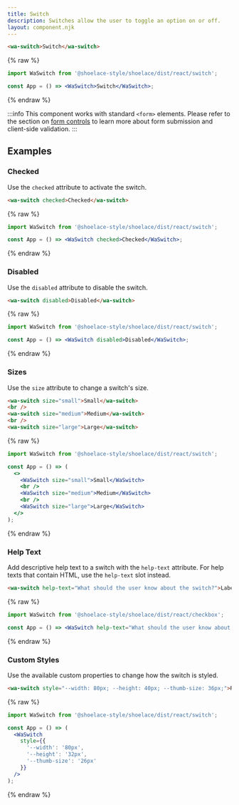 ```yaml
---
title: Switch
description: Switches allow the user to toggle an option on or off.
layout: component.njk
---
```


```html {.example}
<wa-switch>Switch</wa-switch>
```

{% raw %}
```jsx {.react}
import WaSwitch from '@shoelace-style/shoelace/dist/react/switch';

const App = () => <WaSwitch>Switch</WaSwitch>;
```
{% endraw %}

:::info
This component works with standard `<form>` elements. Please refer to the section on [form controls](/getting-started/form-controls) to learn more about form submission and client-side validation.
:::

## Examples

### Checked

Use the `checked` attribute to activate the switch.

```html {.example}
<wa-switch checked>Checked</wa-switch>
```

{% raw %}
```jsx {.react}
import WaSwitch from '@shoelace-style/shoelace/dist/react/switch';

const App = () => <WaSwitch checked>Checked</WaSwitch>;
```
{% endraw %}

### Disabled

Use the `disabled` attribute to disable the switch.

```html {.example}
<wa-switch disabled>Disabled</wa-switch>
```

{% raw %}
```jsx {.react}
import WaSwitch from '@shoelace-style/shoelace/dist/react/switch';

const App = () => <WaSwitch disabled>Disabled</WaSwitch>;
```
{% endraw %}

### Sizes

Use the `size` attribute to change a switch's size.

```html {.example}
<wa-switch size="small">Small</wa-switch>
<br />
<wa-switch size="medium">Medium</wa-switch>
<br />
<wa-switch size="large">Large</wa-switch>
```

{% raw %}
```jsx {.react}
import WaSwitch from '@shoelace-style/shoelace/dist/react/switch';

const App = () => (
  <>
    <WaSwitch size="small">Small</WaSwitch>
    <br />
    <WaSwitch size="medium">Medium</WaSwitch>
    <br />
    <WaSwitch size="large">Large</WaSwitch>
  </>
);
```
{% endraw %}

### Help Text

Add descriptive help text to a switch with the `help-text` attribute. For help texts that contain HTML, use the `help-text` slot instead.

```html {.example}
<wa-switch help-text="What should the user know about the switch?">Label</wa-switch>
```

{% raw %}
```jsx {.react}
import WaSwitch from '@shoelace-style/shoelace/dist/react/checkbox';

const App = () => <WaSwitch help-text="What should the user know about the switch?">Label</WaSwitch>;
```
{% endraw %}

### Custom Styles

Use the available custom properties to change how the switch is styled.

```html {.example}
<wa-switch style="--width: 80px; --height: 40px; --thumb-size: 36px;">Really big</wa-switch>
```

{% raw %}
```jsx {.react}
import WaSwitch from '@shoelace-style/shoelace/dist/react/switch';

const App = () => (
  <WaSwitch
    style={{
      '--width': '80px',
      '--height': '32px',
      '--thumb-size': '26px'
    }}
  />
);
```
{% endraw %}

